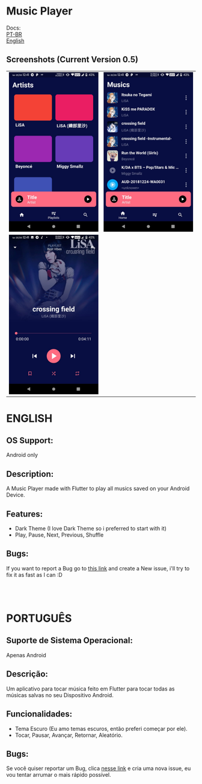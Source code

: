 # Music Player

Docs:<br>
[PT-BR](#português)<br>
[English](#english)

## Screenshots (Current Version 0.5)

| | |
|:-------------------------:|:-------------------------:|
|<img src="https://github.com/b3coded/music-app/blob/master/screenshots/Artists.jpeg">|<img src="https://github.com/b3coded/music-app/blob/master/screenshots/Home.jpeg">|
|<img src="https://github.com/b3coded/music-app/blob/master/screenshots/NowPlaying.jpeg">||

# ENGLISH
## OS Support:
Android only

## Description:
A Music Player made with Flutter to play all musics saved on your Android Device.

## Features:
- Dark Theme (I love Dark Theme so i preferred to start with it)
- Play, Pause, Next, Previous, Shuffle

## Bugs:
If you want to report a Bug go to <a href="https://github.com/b3coded/music-app/issues">this link</a> and create a New issue, i'll try to fix it as fast as I can :D
<br>
<br>
<br>
<br>
# PORTUGUÊS
## Suporte de Sistema Operacional:
Apenas Android

## Descrição:
Um aplicativo para tocar música feito em Flutter para tocar todas as músicas salvas no seu Dispositivo Android.

## Funcionalidades:
- Tema Escuro (Eu amo temas escuros, então preferi começar por ele).
- Tocar, Pausar, Avançar, Retornar, Aleatório.

## Bugs:
Se você quiser reportar um Bug, clica <a href="https://github.com/b3coded/music-app/issues">nesse link</a> e cria uma nova issue, eu vou tentar arrumar o mais rápido possível.
